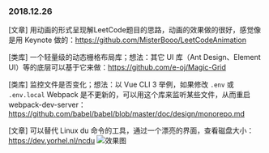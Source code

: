 ### 2018.12.26

[文章] 用动画的形式呈现解LeetCode题目的思路，动画的效果做的很好，感觉像是用 Keynote 做的：<https://github.com/MisterBooo/LeetCodeAnimation>

[类库] 一个轻量级的动态栅格布局库；想法：其它 UI 库（Ant Design、Element UI）等的底层可以基于它来做：<https://github.com/e-oj/Magic-Grid>

[类库] 监控文件是否变化；想法：以 Vue CLI 3 举例，如果修改 `.env` 或 `.env.local` Webpack 是不更新的，可以用这个库来监听某些文件，从而重启 webpack-dev-server：<https://github.com/babel/babel/blob/master/doc/design/monorepo.md>

[文章] 可以替代 Linux du 命令的工具，通过一个漂亮的界面，查看磁盘大小：<https://dev.yorhel.nl/ncdu>
![效果图](https://wx4.sinaimg.cn/large/62bfa70bly1fyjxwt1i8wj20u00v9gpo.jpg)

